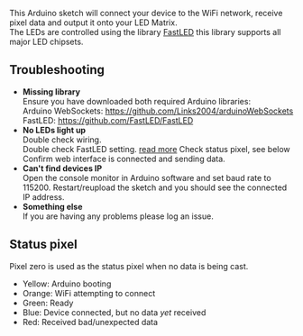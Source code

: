 This Arduino sketch will connect your device to the WiFi network, receive pixel data and output it onto your LED Matrix.  
The LEDs are controlled using the library [FastLED](https://github.com/FastLED/FastLED) this library supports all major LED chipsets.

## Troubleshooting
- __Missing library__  
Ensure you have downloaded both required Arduino libraries:  
Arduino WebSockets: https://github.com/Links2004/arduinoWebSockets
FastLED: https://github.com/FastLED/FastLED
- __No LEDs light up__  
Double check wiring.  
Double check FastLED setting. [read more](https://github.com/FastLED/FastLED/wiki/Overview)
Check status pixel, see below
Confirm web interface is connected and sending data.
- __Can't find devices IP__  
Open the console monitor in Arduino software and set baud rate to 115200. Restart/reupload the sketch and you should see the connected IP address.
- __Something else__  
If you are having any problems please log an issue.

## Status pixel
Pixel zero is used as the status pixel when no data is being cast.
 - Yellow:  Arduino booting
 - Orange:  WiFi attempting to connect
 - Green:   Ready
 - Blue:    Device connected, but no data *yet* received
 - Red:     Received bad/unexpected data
